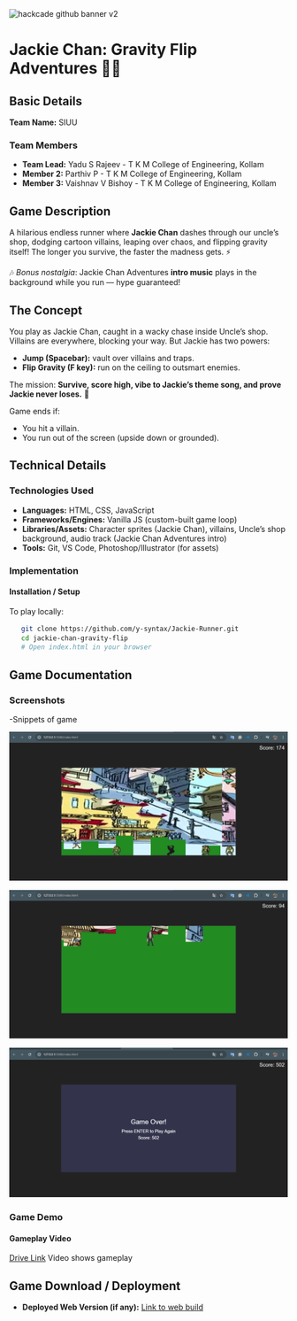 <img width="3188" height="1202" alt="hackcade github banner v2" src="https://github.com/user-attachments/assets/0c4c3dcb-c5f7-46e7-965d-e4571edb09e9" />

# Jackie Chan: Gravity Flip Adventures 🥋🌀

## Basic Details

**Team Name:** SIUU  

### Team Members
- **Team Lead:** Yadu S Rajeev - T K M College of Engineering, Kollam
- **Member 2:** Parthiv P - T K M College of Engineering, Kollam
- **Member 3:** Vaishnav V Bishoy - T K M College of Engineering, Kollam

## Game Description
A hilarious endless runner where **Jackie Chan** dashes through our uncle’s shop, dodging cartoon villains, leaping over chaos, and flipping gravity itself! The longer you survive, the faster the madness gets. ⚡  

🎶 *Bonus nostalgia*: Jackie Chan Adventures **intro music** plays in the background while you run — hype guaranteed!  

## The Concept
You play as Jackie Chan, caught in a wacky chase inside Uncle’s shop. Villains are everywhere, blocking your way. But Jackie has two powers:  

- **Jump (Spacebar):** vault over villains and traps.  
- **Flip Gravity (F key):** run on the ceiling to outsmart enemies.  

The mission: **Survive, score high, vibe to Jackie’s theme song, and prove Jackie never loses.** 🐉  

Game ends if:  
- You hit a villain.  
- You run out of the screen (upside down or grounded).  

## Technical Details

### Technologies Used
- **Languages:** HTML, CSS, JavaScript  
- **Frameworks/Engines:** Vanilla JS (custom-built game loop)  
- **Libraries/Assets:** Character sprites (Jackie Chan), villains, Uncle’s shop background, audio track (Jackie Chan Adventures intro)  
- **Tools:** Git, VS Code, Photoshop/Illustrator (for assets)  

### Implementation

#### Installation / Setup
To play locally:

```bash
   git clone https://github.com/y-syntax/Jackie-Runner.git
   cd jackie-chan-gravity-flip
   # Open index.html in your browser
```

## Game Documentation

### Screenshots 

-Snippets of game

![Snippets of game](snippets/game1.png)  

![Snippets of game](snippets/game_upsidedown.png)  

![Snippets of game](snippets/gameover.png)   

### Game Demo

#### Gameplay Video
[Drive Link](https://drive.google.com/file/d/1_Tnlc8ShMMMZHGWKFe5FSxYdHspzILSD/view?usp=drive_link)
Video shows gameplay 

## Game Download / Deployment

- **Deployed Web Version (if any):** [Link to web build](https://y-syntax.github.io/Jackie-Runner/)

